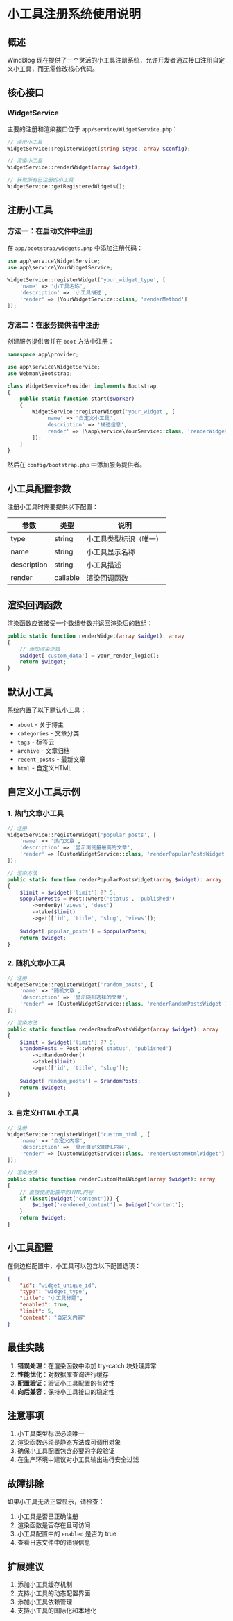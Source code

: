 # 小工具注册系统使用说明

## 概述

WindBlog 现在提供了一个灵活的小工具注册系统，允许开发者通过接口注册自定义小工具，而无需修改核心代码。

## 核心接口

### WidgetService

主要的注册和渲染接口位于 `app/service/WidgetService.php`：

```php
// 注册小工具
WidgetService::registerWidget(string $type, array $config);

// 渲染小工具
WidgetService::renderWidget(array $widget);

// 获取所有已注册的小工具
WidgetService::getRegisteredWidgets();
```

## 注册小工具

### 方法一：在启动文件中注册

在 `app/bootstrap/widgets.php` 中添加注册代码：

```php
use app\service\WidgetService;
use app\service\YourWidgetService;

WidgetService::registerWidget('your_widget_type', [
    'name' => '小工具名称',
    'description' => '小工具描述',
    'render' => [YourWidgetService::class, 'renderMethod']
]);
```

### 方法二：在服务提供者中注册

创建服务提供者并在 `boot` 方法中注册：

```php
namespace app\provider;

use app\service\WidgetService;
use Webman\Bootstrap;

class WidgetServiceProvider implements Bootstrap
{
    public static function start($worker)
    {
        WidgetService::registerWidget('your_widget', [
            'name' => '自定义小工具',
            'description' => '描述信息',
            'render' => [\app\service\YourService::class, 'renderWidget']
        ]);
    }
}
```

然后在 `config/bootstrap.php` 中添加服务提供者。

## 小工具配置参数

注册小工具时需要提供以下配置：

| 参数 | 类型 | 说明 |
|------|------|------|
| type | string | 小工具类型标识（唯一） |
| name | string | 小工具显示名称 |
| description | string | 小工具描述 |
| render | callable | 渲染回调函数 |

## 渲染回调函数

渲染函数应该接受一个数组参数并返回渲染后的数组：

```php
public static function renderWidget(array $widget): array
{
    // 添加渲染逻辑
    $widget['custom_data'] = your_render_logic();
    return $widget;
}
```

## 默认小工具

系统内置了以下默认小工具：

- `about` - 关于博主
- `categories` - 文章分类
- `tags` - 标签云
- `archive` - 文章归档
- `recent_posts` - 最新文章
- `html` - 自定义HTML

## 自定义小工具示例

### 1. 热门文章小工具

```php
// 注册
WidgetService::registerWidget('popular_posts', [
    'name' => '热门文章',
    'description' => '显示浏览量最高的文章',
    'render' => [CustomWidgetService::class, 'renderPopularPostsWidget']
]);

// 渲染方法
public static function renderPopularPostsWidget(array $widget): array
{
    $limit = $widget['limit'] ?? 5;
    $popularPosts = Post::where('status', 'published')
        ->orderBy('views', 'desc')
        ->take($limit)
        ->get(['id', 'title', 'slug', 'views']);
    
    $widget['popular_posts'] = $popularPosts;
    return $widget;
}
```

### 2. 随机文章小工具

```php
// 注册
WidgetService::registerWidget('random_posts', [
    'name' => '随机文章',
    'description' => '显示随机选择的文章',
    'render' => [CustomWidgetService::class, 'renderRandomPostsWidget']
]);

// 渲染方法
public static function renderRandomPostsWidget(array $widget): array
{
    $limit = $widget['limit'] ?? 5;
    $randomPosts = Post::where('status', 'published')
        ->inRandomOrder()
        ->take($limit)
        ->get(['id', 'title', 'slug']);
    
    $widget['random_posts'] = $randomPosts;
    return $widget;
}
```

### 3. 自定义HTML小工具

```php
// 注册
WidgetService::registerWidget('custom_html', [
    'name' => '自定义内容',
    'description' => '显示自定义HTML内容',
    'render' => [CustomWidgetService::class, 'renderCustomHtmlWidget']
]);

// 渲染方法
public static function renderCustomHtmlWidget(array $widget): array
{
    // 直接使用配置中的HTML内容
    if (isset($widget['content'])) {
        $widget['rendered_content'] = $widget['content'];
    }
    return $widget;
}
```

## 小工具配置

在侧边栏配置中，小工具可以包含以下配置选项：

```json
{
    "id": "widget_unique_id",
    "type": "widget_type",
    "title": "小工具标题",
    "enabled": true,
    "limit": 5,
    "content": "自定义内容"
}
```

## 最佳实践

1. **错误处理**：在渲染函数中添加 try-catch 块处理异常
2. **性能优化**：对数据库查询进行缓存
3. **配置验证**：验证小工具配置的有效性
4. **向后兼容**：保持小工具接口的稳定性

## 注意事项

1. 小工具类型标识必须唯一
2. 渲染函数必须是静态方法或可调用对象
3. 确保小工具配置包含必要的字段验证
4. 在生产环境中建议对小工具输出进行安全过滤

## 故障排除

如果小工具无法正常显示，请检查：

1. 小工具是否已正确注册
2. 渲染函数是否存在且可访问
3. 小工具配置中的 `enabled` 是否为 true
4. 查看日志文件中的错误信息

## 扩展建议

1. 添加小工具缓存机制
2. 支持小工具的动态配置界面
3. 添加小工具依赖管理
4. 支持小工具的国际化和本地化